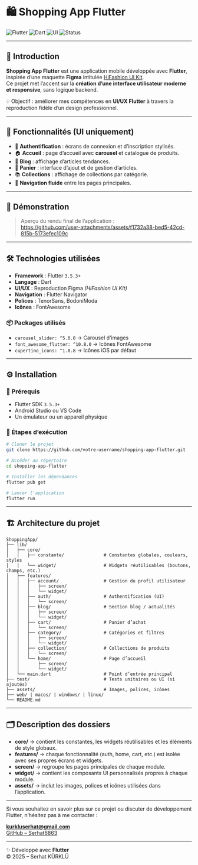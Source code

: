 # 🛍️ Shopping App Flutter

![Flutter](https://img.shields.io/badge/Flutter-3.5.3+-blue?logo=flutter)
![Dart](https://img.shields.io/badge/Dart-2.19+-blue?logo=dart)
![UI](https://img.shields.io/badge/Focus-UI%20Design-purple)
![Status](https://img.shields.io/badge/Backend-None-lightgrey)

---

## 📖 Introduction

**Shopping App Flutter** est une application mobile développée avec **Flutter**, inspirée d’une maquette **Figma** intitulée [HiFashion UI Kit](https://www.figma.com/design/BMek2fD2qfXwUGzuw4Ad1F/HiFahion-Ui-Kit?node-id=417-615&t=hTdczfmg1lc4q1Ds-1).  
Ce projet met l’accent sur la **création d’une interface utilisateur moderne et responsive**, sans logique backend.

💡 Objectif : améliorer mes compétences en **UI/UX Flutter** à travers la reproduction fidèle d’un design professionnel.

---

## 🚀 Fonctionnalités (UI uniquement)

- 🧾 **Authentification** : écrans de connexion et d’inscription stylisés.  
- 🏠 **Accueil** : page d’accueil avec **carousel** et catalogue de produits.  
- 📰 **Blog** : affichage d’articles tendances.  
- 🛒 **Panier** : interface d’ajout et de gestion d’articles.  
- 📚 **Collections** : affichage de collections par catégorie.  
- 🧭 **Navigation fluide** entre les pages principales.  

---

## 🎥 Démonstration

> Aperçu du rendu final de l’application :  
https://github.com/user-attachments/assets/f1732a38-bed5-42cd-815b-5173efec109c  

---

## 🛠️ Technologies utilisées

- **Framework** : Flutter `3.5.3+`  
- **Langage** : Dart  
- **UI/UX** : Reproduction Figma *(HiFashion UI Kit)*  
- **Navigation** : Flutter Navigator  
- **Polices** : TenorSans, BodoniModa  
- **Icônes** : FontAwesome  

### 📦 Packages utilisés
- `carousel_slider: ^5.0.0` → Carousel d’images  
- `font_awesome_flutter: ^10.8.0` → Icônes FontAwesome  
- `cupertino_icons: ^1.0.8` → Icônes iOS par défaut  

---

## ⚙️ Installation

### 🧩 Prérequis
- Flutter SDK `3.5.3+`  
- Android Studio ou VS Code  
- Un émulateur ou un appareil physique  

### 🚀 Étapes d’exécution

```bash
# Cloner le projet
git clone https://github.com/votre-username/shopping-app-flutter.git

# Accéder au répertoire
cd shopping-app-flutter

# Installer les dépendances
flutter pub get

# Lancer l'application
flutter run
```

---

## 🏗️ Architecture du projet

```
ShoppingApp/
├── lib/
│   ├── core/
│   │   ├── constante/               # Constantes globales, couleurs, styles
│   │   └── widget/                  # Widgets réutilisables (boutons, champs, etc.)
│   ├── features/
│   │   ├── account/                 # Gestion du profil utilisateur
│   │   │   ├── screen/
│   │   │   └── widget/
│   │   ├── auth/                    # Authentification (UI)
│   │   │   └── screen/
│   │   ├── blog/                    # Section blog / actualités
│   │   │   ├── screen/
│   │   │   └── widget/
│   │   ├── cart/                    # Panier d’achat
│   │   │   └── screen/
│   │   ├── category/                # Catégories et filtres
│   │   │   ├── screen/
│   │   │   └── widget/
│   │   ├── collection/              # Collections de produits
│   │   │   └── screen/
│   │   └── home/                    # Page d’accueil
│   │       ├── screen/
│   │       └── widget/
│   └── main.dart                    # Point d’entrée principal
├── test/                            # Tests unitaires ou UI (si ajoutés)
├── assets/                          # Images, polices, icônes
├── web/ | macos/ | windows/ | linux/
└── README.md
```

---

## 🗂️ Description des dossiers

- **core/** → contient les constantes, les widgets réutilisables et les éléments de style globaux.
- **features/** → chaque fonctionnalité (auth, home, cart, etc.) est isolée avec ses propres écrans et widgets.
- **screen/** → regroupe les pages principales de chaque module.
- **widget/** → contient les composants UI personnalisés propres à chaque module.
- **assets/** → inclut les images, polices et icônes utilisées dans l’application.

---
Si vous souhaitez en savoir plus sur ce projet ou discuter de développement Flutter, n’hésitez pas à me contacter :  

**kurkluserhat@gmail.com**   
[GitHub – Serhat6863](https://github.com/Serhat6863)  

---

✨ Développé avec **Flutter**  
© 2025 – Serhat KÜRKLÜ
